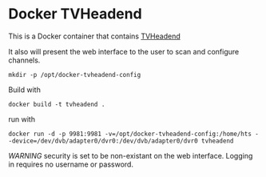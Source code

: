 Docker TVHeadend
================

This is a Docker container that contains [TVHeadend](https://tvheadend.org/)

It also will present the web interface to the user to scan and configure channels.


```
mkdir -p /opt/docker-tvheadend-config
```

Build with

```
docker build -t tvheadend .
```

run with

```
docker run -d -p 9981:9981 -v=/opt/docker-tvheadend-config:/home/hts --device=/dev/dvb/adapter0/dvr0:/dev/dvb/adapter0/dvr0 tvheadend
```

*WARNING* security is set to be non-existant on the web interface. Logging in requires no username or password.
